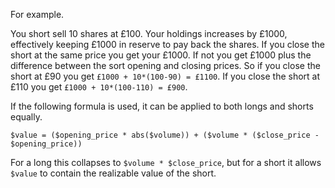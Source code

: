 For example.

You short sell 10 shares at £100. Your holdings increases by £1000, effectively keeping £1000 in reserve to pay back the shares. If you close the short at the same price you get your £1000. If not you get £1000 plus the difference between the sort opening and closing prices. So if you close the short at £90 you get `£1000 + 10*(100-90) = £1100`. If you close the short at £110 you get `£1000 + 10*(100-110) = £900`.

If the following formula is used, it can be applied to both longs and shorts equally.

```
$value = ($opening_price * abs($volume)) + ($volume * ($close_price - $opening_price))
```

For a long this collapses to `$volume * $close_price`, but for a short it allows `$value` to contain the realizable value of the short.